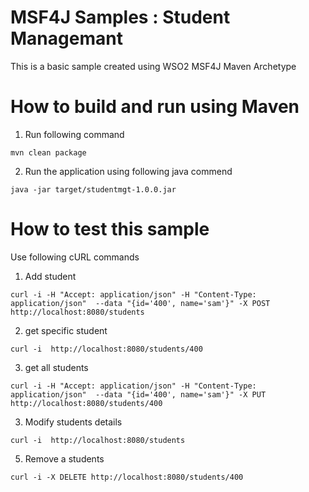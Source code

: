 
# MSF4J Samples  : Student Managemant  

This is a  basic sample created using WSO2 MSF4J Maven Archetype 


# How to build and run using Maven 

1. Run following command 

```shell
mvn clean package 
```
 
2. Run the application using following java commend 

```shell
java -jar target/studentmgt-1.0.0.jar
```


# How to test this sample 
Use following cURL commands

1. Add student 
```shell
curl -i -H "Accept: application/json" -H "Content-Type: application/json"  --data "{id='400', name='sam'}" -X POST http://localhost:8080/students

```

2. get specific student 
```shell
curl -i  http://localhost:8080/students/400

```


3. get all students 
```shell
curl -i -H "Accept: application/json" -H "Content-Type: application/json"  --data "{id='400', name='sam'}" -X PUT http://localhost:8080/students/400
```

3. Modify  students details  
```shell
curl -i  http://localhost:8080/students

```

5. Remove a students 
```shell
curl -i -X DELETE http://localhost:8080/students/400

```

